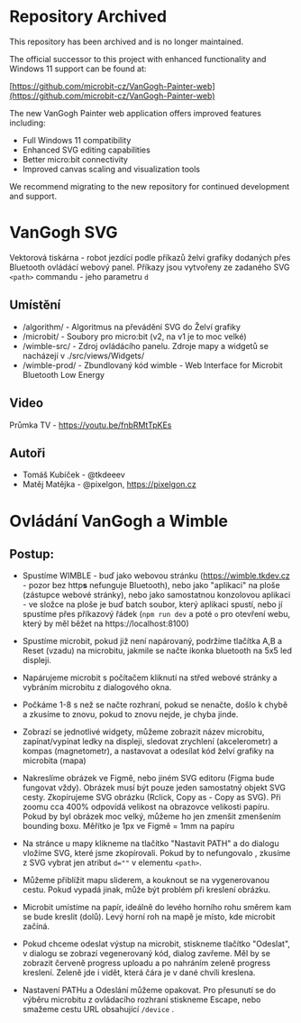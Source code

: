 # Repository Archived
This repository has been archived and is no longer maintained.

The official successor to this project with enhanced functionality and Windows 11 support can be found at:

[https://github.com/microbit-cz/VanGogh-Painter-web](https://github.com/microbit-cz/VanGogh-Painter-web)

The new VanGogh Painter web application offers improved features including:
- Full Windows 11 compatibility
- Enhanced SVG editing capabilities
- Better micro:bit connectivity
- Improved canvas scaling and visualization tools

We recommend migrating to the new repository for continued development and support.

# VanGogh SVG
Vektorová tiskárna - robot jezdící podle příkazů želví grafiky dodaných přes Bluetooth ovládácí webový panel.
Příkazy jsou vytvořeny ze zadaného SVG `<path>` commandu - jeho parametru `d`

## Umístění
- /algorithm/ - Algoritmus na převádění SVG do Želví grafiky
- /microbit/ - Soubory pro micro:bit (v2, na v1 je to moc velké)
- /wimble-src/ - Zdroj ovládácího panelu. Zdroje mapy a widgetů se nacházejí v ./src/views/Widgets/ 
- /wimble-prod/ - Zbundlovaný kód wimble - Web Interface for Microbit Bluetooth Low Energy

## Video
Průmka TV - https://youtu.be/fnbRMtTpKEs

## Autoři 

- Tomáš Kubíček - @tkdeeev
- Matěj Matějka - @pixelgon, https://pixelgon.cz

# Ovládání VanGogh a Wimble

## Postup: 
- Spustíme WIMBLE - buď jako webovou stránku (https://wimble.tkdev.cz - pozor bez http**s** nefunguje Bluetooth), nebo jako "aplikaci" na ploše (zástupce webové stránky), nebo jako samostatnou konzolovou aplikaci - ve složce na ploše je buď batch soubor, který aplikaci spustí, nebo jí spustíme přes příkazový řádek (`npm run dev` a poté `o` pro otevření webu, který by měl běžet na https://localhost:8100)
- Spustíme microbit, pokud již není napárovaný, podržíme tlačítka A,B a Reset (vzadu) na microbitu, jakmile se načte ikonka bluetooth na 5x5 led displeji.
- Napárujeme microbit s počítačem kliknutí na střed webové stránky a vybráním microbitu z dialogového okna.
- Počkáme 1-8 s než se načte rozhraní, pokud se nenačte, došlo k chybě a zkusíme to znovu, pokud to znovu nejde, je chyba jinde.
- Zobrazí se jednotlivé widgety, můžeme zobrazit název microbitu, zapínat/vypínat ledky na displeji, sledovat zrychlení (akcelerometr) a kompas (magnetometr), a nastavovat a odesílat kód želví grafiky na microbita (mapa)

- Nakreslíme obrázek ve Figmě, nebo jiném SVG editoru (Figma bude fungovat vždy). Obrázek musí být pouze jeden samostatný objekt SVG cesty. Zkopírujeme SVG obrázku (Rclick, Copy as - Copy as SVG). Při zoomu cca 400% odpovídá velikost na obrazovce velikosti papíru. Pokud by byl obrázek moc velký, můžeme ho jen zmenšit zmenšením bounding boxu. Měřítko je 1px ve Figmě = 1mm na papíru 
- Na stránce u mapy klikneme na tlačítko "Nastavit PATH" a do dialogu vložíme SVG, které jsme zkopírovali. Pokud by to nefungovalo , zkusíme z SVG vybrat jen atribut `d=""` v elementu `<path>`.
- Můžeme přiblížit mapu sliderem, a kouknout se na vygenerovanou cestu. Pokud vypadá jinak, může být problém při kreslení obrázku. 
- Microbit umístíme na papír, ideálně do levého horního rohu směrem kam se bude kreslit (dolů). Levý horní roh na mapě je místo, kde microbit začíná.
- Pokud chceme odeslat výstup na microbit, stiskneme tlačítko "Odeslat", v dialogu se zobrazí vegenerovaný kód, dialog zavřeme. Měl by se zobrazit červeně progress uploadu a po nahráním zeleně progress kreslení. Zeleně jde i vidět, která čára je v dané chvíli kreslena. 
- Nastavení PATHu a Odeslání můžeme opakovat. Pro přesunutí se do výběru microbitu z ovládacího rozhraní stiskneme Escape, nebo smažeme cestu URL obsahující `/device` .
